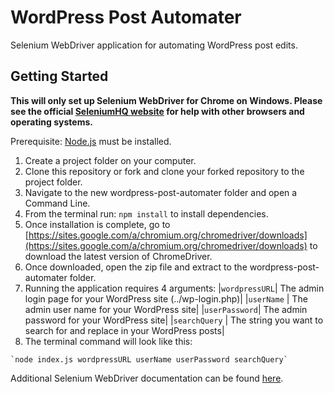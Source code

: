 # WordPress Post Automater
Selenium WebDriver application for automating WordPress post edits.
## Getting Started
**This will only set up Selenium WebDriver for Chrome on Windows. Please see the official [SeleniumHQ website](http://www.seleniumhq.org/) for help with other browsers and operating systems.**

Prerequisite: [Node.js](https://nodejs.org/en/) must be installed.

1. Create a project folder on your computer.
2. Clone this repository or fork and clone your forked repository to the project folder.
3. Navigate to the new wordpress-post-automater folder and open a Command Line.
4. From the terminal run: `npm install` to install dependencies.
5. Once installation is complete, go to [https://sites.google.com/a/chromium.org/chromedriver/downloads](https://sites.google.com/a/chromium.org/chromedriver/downloads) to download the latest version of ChromeDriver.
6. Once downloaded, open the zip file and extract to the wordpress-post-automater folder.
7. Running the application requires 4 arguments:
  |`wordpressURL`| The admin login page for your WordPress site (../wp-login.php)|
  |`userName`    | The admin user name for your WordPress site|
  |`userPassword`| The admin password for your WordPress site|
  |`searchQuery` | The string you want to search for and replace in your WordPress posts|
8. The terminal command will look like this:
```Shell
`node index.js wordpressURL userName userPassword searchQuery`
```
Additional Selenium WebDriver documentation can be found [here](http://seleniumhq.github.io/selenium/docs/api/javascript/index.html).
